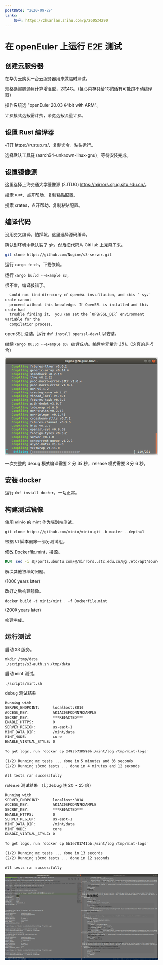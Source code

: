 ```yaml
---
postDate: "2020-09-29"
links:
    知乎: https://zhuanlan.zhihu.com/p/260524290
---
```


# 在 openEuler 上运行 E2E 测试

## 创建云服务器

在华为云购买一台云服务器用来做临时测试。

规格选鲲鹏通用计算增强型，2核4G。（担心内存只给1G的话有可能跑不动编译器）

操作系统选 "openEuler 20.03 64bit with ARM"。

计费模式选按需计费，带宽选按流量计费。

## 设置 Rust 编译器

打开 <https://rustup.rs/>，复制命令，粘贴运行。

选择默认工具链 (aarch64-unknown-linux-gnu)，等待安装完成。

## 设置镜像源

这里选择上海交通大学镜像源 (SJTUG) <https://mirrors.sjtug.sjtu.edu.cn/>。

搜索 rust，点开帮助，复制粘贴配置。

搜索 crates，点开帮助，复制粘贴配置。

## 编译代码

没用交叉编译，怕踩坑，这里选择源码编译。

确认到环境中默认装了 git，然后把代码从 GitHub 上克隆下来。

```bash
git clone https://github.com/Nugine/s3-server.git
```

运行 `cargo fetch`，下载依赖。

运行 `cargo build --example s3`。


很不幸，编译报错了。

```
  Could not find directory of OpenSSL installation, and this `-sys` crate cannot
  proceed without this knowledge. If OpenSSL is installed and this crate had
  trouble finding it,  you can set the `OPENSSL_DIR` environment variable for the
  compilation process.
```

openSSL 没装，运行 `dnf install openssl-devel` 以安装。

继续 `cargo build --example s3`，编译成功。编译单元量为 251。（这真的是巧合）

![](./2020-09-29_22-19.png)

一次完整的 debug 模式编译需要 2 分 35 秒，release 模式需要 8 分 6 秒。

## 安装 docker

运行 `dnf install docker`，一切正常。

## 构建测试镜像

使用 minio 的 mint 作为端到端测试。

```shell
git clone https://github.com/minio/minio.git -b master --depth=1
```

根据 CI 脚本删除一部分测试组。

修改 Dockerfile.mint，换源。

```dockerfile
RUN  sed -i s@/ports.ubuntu.com/@/mirrors.ustc.edu.cn/@g /etc/apt/sources.list && apt-get clean
```

解决其他被墙的问题。

(1000 years later)

改好之后构建镜像。

```shell
docker build -t minio/mint . -f Dockerfile.mint
```

(2000 years later)

构建完成。

## 运行测试

启动 S3 服务。

```shell
mkdir /tmp/data
./scripts/s3-auth.sh /tmp/data
```

启动 mint 测试。

```shell
./scripts/mint.sh
```

debug 测试结果

```
Running with
SERVER_ENDPOINT:      localhost:8014
ACCESS_KEY:           AKIAIOSFODNN7EXAMPLE
SECRET_KEY:           ***REDACTED***
ENABLE_HTTPS:         0
SERVER_REGION:        us-east-1
MINT_DATA_DIR:        /mint/data
MINT_MODE:            core
ENABLE_VIRTUAL_STYLE: 0

To get logs, run 'docker cp 2483b738580b:/mint/log /tmp/mint-logs'

(1/2) Running mc tests ... done in 5 minutes and 33 seconds
(2/2) Running s3cmd tests ... done in 4 minutes and 12 seconds

All tests ran successfully
```

release 测试结果 （比 debug 快 20 ~ 25 倍）

```
Running with
SERVER_ENDPOINT:      localhost:8014
ACCESS_KEY:           AKIAIOSFODNN7EXAMPLE
SECRET_KEY:           ***REDACTED***
ENABLE_HTTPS:         0
SERVER_REGION:        us-east-1
MINT_DATA_DIR:        /mint/data
MINT_MODE:            core
ENABLE_VIRTUAL_STYLE: 0

To get logs, run 'docker cp 6b1e781741bb:/mint/log /tmp/mint-logs'

(1/2) Running mc tests ... done in 13 seconds
(2/2) Running s3cmd tests ... done in 12 seconds

All tests ran successfully
```

![](./screenshot.png)
